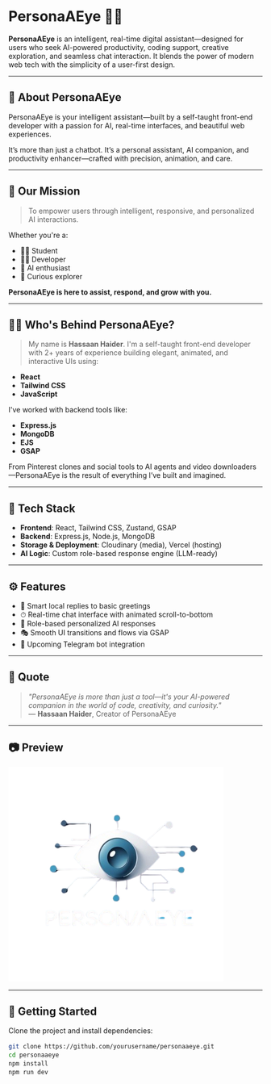 # PersonaAEye 🚀🤖

**PersonaAEye** is an intelligent, real-time digital assistant—designed for users who seek AI-powered productivity, coding support, creative exploration, and seamless chat interaction. It blends the power of modern web tech with the simplicity of a user-first design.

---

## 🌟 About PersonaAEye

PersonaAEye is your intelligent assistant—built by a self-taught front-end developer with a passion for AI, real-time interfaces, and beautiful web experiences.

It’s more than just a chatbot. It’s a personal assistant, AI companion, and productivity enhancer—crafted with precision, animation, and care.

---

## 🎯 Our Mission

> To empower users through intelligent, responsive, and personalized AI interactions.

Whether you're a:
- 🧑‍🎓 Student
- 👨‍💻 Developer
- 🤖 AI enthusiast
- 💬 Curious explorer

**PersonaAEye is here to assist, respond, and grow with you.**

---

## 👨‍💻 Who's Behind PersonaAEye?

> My name is **Hassaan Haider**. I'm a self-taught front-end developer with 2+ years of experience building elegant, animated, and interactive UIs using:
- **React**
- **Tailwind CSS**
- **JavaScript**

I've worked with backend tools like:
- **Express.js**
- **MongoDB**
- **EJS**
- **GSAP**

From Pinterest clones and social tools to AI agents and video downloaders—PersonaAEye is the result of everything I’ve built and imagined.

---

## 🧠 Tech Stack

- **Frontend**: React, Tailwind CSS, Zustand, GSAP
- **Backend**: Express.js, Node.js, MongoDB
- **Storage & Deployment**: Cloudinary (media), Vercel (hosting)
- **AI Logic**: Custom role-based response engine (LLM-ready)

---

## ⚙️ Features

- 💬 Smart local replies to basic greetings
- ⏱ Real-time chat interface with animated scroll-to-bottom
- 🧠 Role-based personalized AI responses
- 🎭 Smooth UI transitions and flows via GSAP
- 🤖 Upcoming Telegram bot integration

---

## 📌 Quote

> _"PersonaAEye is more than just a tool—it's your AI-powered companion in the world of code, creativity, and curiosity."_  
— **Hassaan Haider**, Creator of PersonaAEye

---

## 📷 Preview

![PersonaAEye Logo](public/PersonaLogo.png)

---

## 🏁 Getting Started

Clone the project and install dependencies:

```bash
git clone https://github.com/yourusername/personaaeye.git
cd personaaeye
npm install
npm run dev
